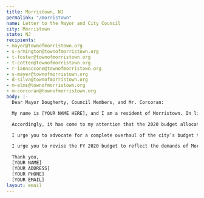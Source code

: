```yaml
---
title: Morristown, NJ
permalink: "/morristown"
name: Letter to the Mayor and City Council
city: Morristown
state: NJ
recipients:
- mayor@townofmorristown.org
- s-armington@townofmorristown.org
- t-foster@townofmorristown.org
- t-cotten@townofmorristown.org
- r-iannaccone@townofmorristown.org
- s-mayer@townofmorristown.org
- d-silva@townofmorristown.org
- m-elms@townofmorristown.org
- m-corcoran@townofmorristown.org
body: |-
  Dear Mayor Dougherty, Council Members, and Mr. Corcoran:

  My name is [YOUR NAME HERE], and I am a resident of Morristown. In light of the urgent movement for Black lives happening across our nation and a unified call for justice, I am writing to urge you to advocate for a meaningful reallocation of the city's expenditures away from policing and towards social programs and resources that support housing, jobs, education, health care, child care, and other critical community needs.

  Accordingly, it has come to my attention that the 2020 budget allocated $7,285,252.04 to the police, an increase from 2019, outshining the city's other appropriations. For example, the allocation for the public health department does not even reach $200,000. This is egregious, particularly in light of the global pandemic. The policing budget is more than 35 times the entire budget for public health. New Jersey has been one of the hardest-hit states in the country, and while we open up more and more and expect people to come to Morristown for the bars, food, trails, etc., how can we justify this egregious disparity in funding?

  I urge you to advocate for a complete overhaul of the city’s budget that directs significant funding away from policing. All over the country, American citizens are calling for budgets that truly represent the people’s needs. In a global pandemic, it is all the more critical to invest funds in areas like health, youth services, and other social programs. Mr. Corcoran outlined that the police responded to approximately 45,000 calls. There is no reason that armed police officers are needed for the vast majority of these calls. These can be done by other trained professionals. There are models for this being developed throughout the country as we speak.

  I urge you to revise the FY 2020 budget to reflect the demands of Morristown's residents--ideally with the participation of those residents in the budget creation--and show that Morristown is committed to a vision of true public safety and eliminates harm for everyone.

  Thank you,
  [YOUR NAME]
  [YOUR ADDRESS]
  [YOUR PHONE]
  [YOUR EMAIL]
layout: email
---
```



